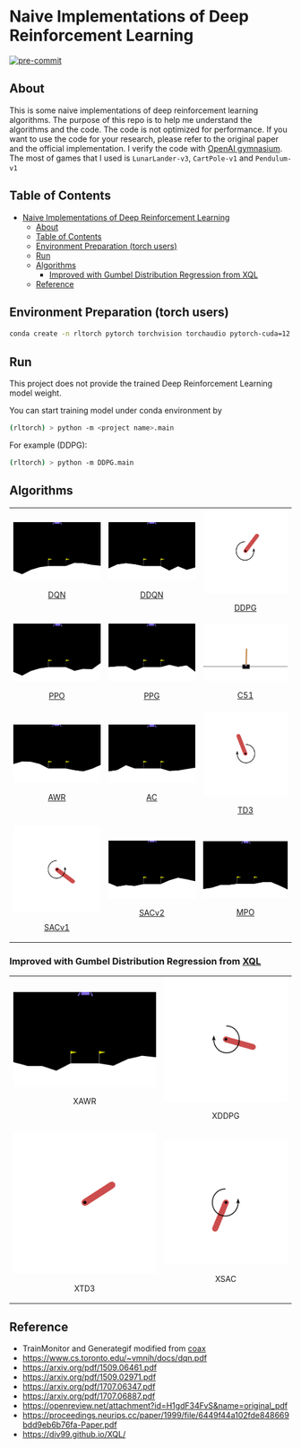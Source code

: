 # Naive Implementations of Deep Reinforcement Learning

[![pre-commit](https://img.shields.io/badge/pre--commit-enabled-brightgreen?logo=pre-commit&logoColor=white)](https://github.com/pre-commit/pre-commit)

## About

This is some naive implementations of deep reinforcement learning algorithms. The purpose of this repo is to help me understand the algorithms and the code. The code is not optimized for performance. If you want to use the code for your research, please refer to the original paper and the official implementation. I verify the code with [OpenAI gymnasium](https://github.com/Farama-Foundation/Gymnasiu). The most of games that I used is `LunarLander-v3`, `CartPole-v1` and `Pendulum-v1`

<!-- ## Enviornment Preparation

- common lib

  ```bash
  conda install jupyter pandas colorama pylint yapf seaborn scipy scikit-learn tqdm tensorboardx==2.5.* tensorboard==2.* pillow -y -c conda-forge
  ```

- gymnasium
  - install gymnasium

    ```bash
    conda install gymnasium pyglet pygame gymnasium-box2d -c conda-forge
    ```

- gymnasium + pytorch

  ```bash
  conda install pytorch torchvision torchaudio -c pytorch
  ```

- gymnasium + TF2

  ```bash
  conda install tensorflow -c conda-forge
  ```

- gymnasium + jax

  ```bash
  conda install jax chex optax dm-haiku jaxlib Jraph -c conda-forge
  pip install coax
  ``` -->

## Table of Contents

- [Naive Implementations of Deep Reinforcement Learning](#naive-implementations-of-deep-reinforcement-learning)
  - [About](#about)
  - [Table of Contents](#table-of-contents)
  - [Environment Preparation (torch users)](#environment-preparation-torch-users)
  - [Run](#run)
  - [Algorithms](#algorithms)
    - [Improved with Gumbel Distribution Regression from XQL](#improved-with-gumbel-distribution-regression-from-xql)
  - [Reference](#reference)

## Environment Preparation (torch users)

```bash
conda create -n rltorch pytorch torchvision torchaudio pytorch-cuda=12.1 gymnasium pyglet pygame gymnasium-box2d colorama pylint yapf tqdm 'tensorboardx>=2.5.0' 'tensorboard>2.0' pillow matplotlib scipy seaborn ipykernel -c conda-forge -c pytorch -c nvidia
```

## Run

This project does not provide the trained Deep Reinforcement Learning model weight.

You can start training model under conda environment by

```bash
(rltorch) > python -m <project name>.main
```

For example (DDPG):

```bash
(rltorch) > python -m DDPG.main
```

## Algorithms

<table border="0">
  <tbody>
    <tr align="center" >
      <td>
         <img width="100%" height="100%" src="DQN/DQNAgent_400.gif" alt="pic">
        <br>
        <p><a href="https://www.cs.toronto.edu/~vmnih/docs/dqn.pdf">DQN</a></p>
      </td>
      <td>
         <img width="100%" height="100%" src="DDQN/DDQNAgent_400.gif" alt="pic">
        <br>
        <p><a href="https://arxiv.org/pdf/1509.06461.pdf">DDQN</a></p>
      </td>
      <td>
         <img width="100%" height="100%" src="DDPG/DDPGAgent_200.gif" alt="pic">
        <br>
        <p><a href="https://arxiv.org/pdf/1509.02971.pdf">DDPG</a></p>
      </td>
    </tr>
    <tr align="center" >
      <td>
         <img width="100%" height="100%" src="PPO/PPOAgent_200.gif" alt="pic">
        <br>
        <p><a href="https://arxiv.org/pdf/1707.06347.pdf">PPO</a></p>
      </td>
      <td>
         <img width="100%" height="100%" src="PPG/PPGAgent_100.gif" alt="pic">
        <br>
        <p><a href="https://proceedings.mlr.press/v139/cobbe21a/cobbe21a.pdf">PPG</a></p>
      </td>
      <td>
         <img width="100%" height="100%" src="C51/C51Agent_100.gif" alt="pic">
        <br>
        <p><a href="https://arxiv.org/pdf/1707.06887.pdf">C51</a></p>
      </td>
    </tr>
    <tr align="center" >
      <td>
         <img width="100%" height="100%" src="AWR/AWRAgent_200.gif" alt="pic">
        <br>
        <p><a href="https://openreview.net/attachment?id=H1gdF34FvS">AWR</a></p>
      </td>
      <td>
         <img width="100%" height="100%" src="AC/A2CAgent_600.gif" alt="pic">
        <br>
        <p><a href="https://proceedings.neurips.cc/paper/1999/file">AC</a></p>
      </td>
      <td>
         <img width="100%" height="100%" src="TD3/TD3Agent_100.gif" alt="pic">
        <br>
        <p><a href="https://arxiv.org/pdf/1802.09477.pdf">TD3</a></p>
      </td>
    </tr>
    <tr align="center" >
      <td>
         <img width="100%" height="100%" src="SACv1/SACv1Agent_100.gif" alt="pic">
        <br>
        <p><a href="https://arxiv.org/pdf/1801.01290.pdf">SACv1</a></p>
      </td>
      <td>
         <img width="100%" height="100%" src="SACv2/SACv2Agent_200.gif" alt="pic">
        <br>
        <p><a href="https://arxiv.org/pdf/1812.05905.pdf">SACv2</a></p>
      </td>
      <td>
         <img width="100%" height="100%" src="MPO/MPOAgent_900.gif" alt="pic">
        <br>
        <p><a href="https://arxiv.org/pdf/1812.02256.pdf">MPO</a></p>
      </td>
    </tr>
  </tbody>
</table>

### Improved with Gumbel Distribution Regression from [XQL](https://div99.github.io/XQL)

<table border="0">
  <tbody>
    <tr align="center" >
      <td>
         <img width="100%" height="100%" src="XAWR/XAWRAgent_100.gif" alt="pic">
        <br>
        <p>XAWR</a></p>
      </td>
      <td>
         <img width="100%" height="100%" src="XDDPG/XDDPGAgent_200.gif" alt="pic">
        <br>
        <p>XDDPG</a></p>
      </td>
    </tr>
    <tr align="center" >
      <td>
         <img width="100%" height="100%" src="XTD3/XTD3Agent_100.gif" alt="pic">
        <br>
        <p>XTD3</a></p>
      </td>
      <td>
         <img width="100%" height="100%" src="XSAC/XSACAgent_100.gif" alt="pic">
        <br>
        <p>XSAC</a></p>
      </td>
    </tr>
  </tbody>
</table>

## Reference

- TrainMonitor and Generategif modified from [coax](https://github.com/coax-dev/coax)
- https://www.cs.toronto.edu/~vmnih/docs/dqn.pdf
- https://arxiv.org/pdf/1509.06461.pdf
- https://arxiv.org/pdf/1509.02971.pdf
- https://arxiv.org/pdf/1707.06347.pdf
- https://arxiv.org/pdf/1707.06887.pdf
- https://openreview.net/attachment?id=H1gdF34FvS&name=original_pdf
- https://proceedings.neurips.cc/paper/1999/file/6449f44a102fde848669bdd9eb6b76fa-Paper.pdf
- https://div99.github.io/XQL/
